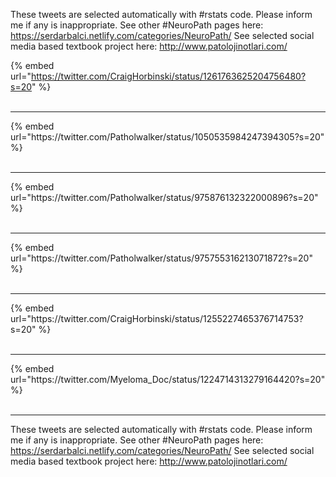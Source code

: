 

These tweets are selected automatically with #rstats code. Please inform me if any is inappropriate.
See other #NeuroPath pages here: https://serdarbalci.netlify.com/categories/NeuroPath/ 
See selected social media based textbook project here: http://www.patolojinotlari.com/

{% embed url="https://twitter.com/CraigHorbinski/status/1261763625204756480?s=20" %}<br>
<br>
<hr>
{% embed url="https://twitter.com/Patholwalker/status/1050535984247394305?s=20" %}<br>
<br>
<hr>
{% embed url="https://twitter.com/Patholwalker/status/975876132322000896?s=20" %}<br>
<br>
<hr>
{% embed url="https://twitter.com/Patholwalker/status/975755316213071872?s=20" %}<br>
<br>
<hr>
{% embed url="https://twitter.com/CraigHorbinski/status/1255227465376714753?s=20" %}<br>
<br>
<hr>
{% embed url="https://twitter.com/Myeloma_Doc/status/1224714313279164420?s=20" %}<br>
<br>
<hr>


These tweets are selected automatically with #rstats code. Please inform me if any is inappropriate.
See other #NeuroPath pages here: https://serdarbalci.netlify.com/categories/NeuroPath/ 
See selected social media based textbook project here: http://www.patolojinotlari.com/
